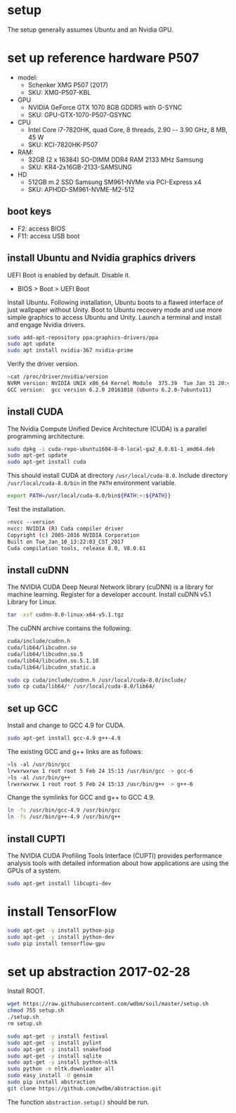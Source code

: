 # setup

The setup generally assumes Ubuntu and an Nvidia GPU.

# set up reference hardware P507 

- model:
    - Schenker XMG P507 (2017)
    - SKU: XMG-P507-KBL
- GPU
    - NVIDIA GeForce GTX 1070 8GB GDDR5 with G-SYNC
    - SKU: GPU-GTX-1070-P507-GSYNC
- CPU
    - Intel Core i7-7820HK, quad Core, 8 threads, 2.90 -- 3.90 GHz, 8 MB, 45 W
    - SKU: KCI-7820HK-P507
- RAM:
    - 32GB (2 x 16384) SO-DIMM DDR4 RAM 2133 MHz Samsung
    - SKU: KR4-2x16GB-2133-SAMSUNG
- HD
    - 512GB m.2 SSD Samsung SM961-NVMe via PCI-Express x4
    - SKU: APHDD-SM961-NVME-M2-512

## boot keys

- F2: access BIOS
- F11: access USB boot

## install Ubuntu and Nvidia graphics drivers

UEFI Boot is enabled by default. Disable it.

- BIOS > Boot > UEFI Boot

Install Ubuntu. Following installation, Ubuntu boots to a flawed interface of just wallpaper without Unity. Boot to Ubuntu recovery mode and use more simple graphics to access Ubuntu and Unity. Launch a terminal and install and engage Nvidia drivers.

```Bash
sudo add-apt-repository ppa:graphics-drivers/ppa
sudo apt update
sudo apt install nvidia-367 nvidia-prime
```

Verify the driver version.

```Bash
>cat /proc/driver/nvidia/version
NVRM version: NVIDIA UNIX x86_64 Kernel Module  375.39  Tue Jan 31 20:47:00 PST 2017
GCC version:  gcc version 6.2.0 20161018 (Ubuntu 6.2.0-7ubuntu11)
```

## install CUDA

The Nvidia Compute Unified Device Architecture (CUDA) is a parallel programming architecture.

```Bash
sudo dpkg -i cuda-repo-ubuntu1604-8-0-local-ga2_8.0.61-1_amd64.deb
sudo apt-get update
sudo apt-get install cuda
```

This should install CUDA at directory `/usr/local/cuda-8.0`. Include directory `/usr/local/cuda-8.0/bin` in the `PATH` environment variable.

```Bash
export PATH=/usr/local/cuda-8.0/bin${PATH:+:${PATH}}
```

Test the installation.

```Bash
>nvcc --version
nvcc: NVIDIA (R) Cuda compiler driver
Copyright (c) 2005-2016 NVIDIA Corporation
Built on Tue_Jan_10_13:22:03_CST_2017
Cuda compilation tools, release 8.0, V8.0.61
```

## install cuDNN

The NVIDIA CUDA Deep Neural Network library (cuDNN) is a library for machine learning. Register for a developer account. Install cuDNN v5.1 Library for Linux.

```Bash
tar -xvf cudnn-8.0-linux-x64-v5.1.tgz
```

The cuDNN archive contains the following:

```Bash
cuda/include/cudnn.h
cuda/lib64/libcudnn.so
cuda/lib64/libcudnn.so.5
cuda/lib64/libcudnn.so.5.1.10
cuda/lib64/libcudnn_static.a
```

```Bash
sudo cp cuda/include/cudnn.h /usr/local/cuda-8.0/include/
sudo cp cuda/lib64/* /usr/local/cuda-8.0/lib64/
```

## set up GCC

Install and change to GCC 4.9 for CUDA.

```Bash
sudo apt-get install gcc-4.9 g++-4.9
```

The existing GCC and g++ links are as follows:

```Bash
>ls -al /usr/bin/gcc
lrwxrwxrwx 1 root root 5 Feb 24 15:13 /usr/bin/gcc -> gcc-6
>ls -al /usr/bin/g++
lrwxrwxrwx 1 root root 5 Feb 24 15:13 /usr/bin/g++ -> g++-6
```

Change the symlinks for GCC and g++ to GCC 4.9.

```Bash
ln -fs /usr/bin/gcc-4.9 /usr/bin/gcc
ln -fs /usr/bin/g++-4.9 /usr/bin/g++
```

## install CUPTI

The NVIDIA CUDA Profiling Tools Interface (CUPTI) provides performance analysis tools with detailed information about how applications are using the GPUs of a system.

```Bash
sudo apt-get install libcupti-dev
```

# install TensorFlow

```Bash
sudo apt-get -y install python-pip
sudo apt-get -y install python-dev
sudo pip install tensorflow-gpu
```

# set up abstraction 2017-02-28

Install ROOT.

```Bash
wget https://raw.githubusercontent.com/wdbm/soil/master/setup.sh
chmod 755 setup.sh
./setup.sh
rm setup.sh
```

```Bash
sudo apt-get -y install festival
sudo apt-get -y install pylint
sudo apt-get -y install snakefood
sudo apt-get -y install sqlite
sudo apt-get -y install python-nltk
sudo python -m nltk.downloader all
sudo easy_install -U gensim
sudo pip install abstraction
git clone https://github.com/wdbm/abstraction.git
```

The function `abstraction.setup()` should be run.
